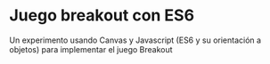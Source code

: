 # Juego breakout con ES6

Un experimento usando Canvas y Javascript (ES6 y su orientación a objetos) para implementar el juego Breakout

